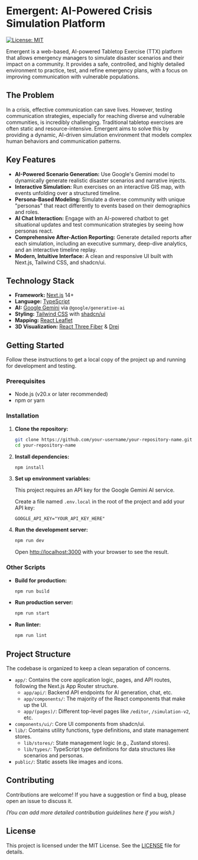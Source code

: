 # Emergent: AI-Powered Crisis Simulation Platform

[![License: MIT](https://img.shields.io/badge/License-MIT-yellow.svg)](https://opensource.org/licenses/MIT)

Emergent is a web-based, AI-powered Tabletop Exercise (TTX) platform that allows emergency managers to simulate disaster scenarios and their impact on a community. It provides a safe, controlled, and highly detailed environment to practice, test, and refine emergency plans, with a focus on improving communication with vulnerable populations.

## The Problem

In a crisis, effective communication can save lives. However, testing communication strategies, especially for reaching diverse and vulnerable communities, is incredibly challenging. Traditional tabletop exercises are often static and resource-intensive. Emergent aims to solve this by providing a dynamic, AI-driven simulation environment that models complex human behaviors and communication patterns.

## Key Features

*   **AI-Powered Scenario Generation:** Use Google's Gemini model to dynamically generate realistic disaster scenarios and narrative injects.
*   **Interactive Simulation:** Run exercises on an interactive GIS map, with events unfolding over a structured timeline.
*   **Persona-Based Modeling:** Simulate a diverse community with unique "personas" that react differently to events based on their demographics and roles.
*   **AI Chat Interaction:** Engage with an AI-powered chatbot to get situational updates and test communication strategies by seeing how personas react.
*   **Comprehensive After-Action Reporting:** Generate detailed reports after each simulation, including an executive summary, deep-dive analytics, and an interactive timeline replay.
*   **Modern, Intuitive Interface:** A clean and responsive UI built with Next.js, Tailwind CSS, and shadcn/ui.

## Technology Stack

*   **Framework:** [Next.js](https://nextjs.org/) 14+
*   **Language:** [TypeScript](https://www.typescriptlang.org/)
*   **AI:** [Google Gemini](https://ai.google.dev/) via `@google/generative-ai`
*   **Styling:** [Tailwind CSS](https://tailwindcss.com/) with [shadcn/ui](https://ui.shadcn.com/)
*   **Mapping:** [React Leaflet](https://react-leaflet.js.org/)
*   **3D Visualization:** [React Three Fiber](https://docs.pmnd.rs/react-three-fiber/getting-started/introduction) & [Drei](https://github.com/pmndrs/drei)

## Getting Started

Follow these instructions to get a local copy of the project up and running for development and testing.

### Prerequisites

*   Node.js (v20.x or later recommended)
*   npm or yarn

### Installation

1.  **Clone the repository:**
    ```sh
    git clone https://github.com/your-username/your-repository-name.git
    cd your-repository-name
    ```

2.  **Install dependencies:**
    ```sh
    npm install
    ```

3.  **Set up environment variables:**

    This project requires an API key for the Google Gemini AI service.

    Create a file named `.env.local` in the root of the project and add your API key:
    ```
    GOOGLE_API_KEY="YOUR_API_KEY_HERE"
    ```

4.  **Run the development server:**
    ```sh
    npm run dev
    ```

    Open [http://localhost:3000](http://localhost:3000) with your browser to see the result.

### Other Scripts

*   **Build for production:**
    ```sh
    npm run build
    ```

*   **Run production server:**
    ```sh
    npm run start
    ```

*   **Run linter:**
    ```sh
    npm run lint
    ```

## Project Structure

The codebase is organized to keep a clean separation of concerns.

*   `app/`: Contains the core application logic, pages, and API routes, following the Next.js App Router structure.
    *   `app/api/`: Backend API endpoints for AI generation, chat, etc.
    *   `app/components/`: The majority of the React components that make up the UI.
    *   `app/(pages)/`: Different top-level pages like `/editor`, `/simulation-v2`, etc.
*   `components/ui/`: Core UI components from shadcn/ui.
*   `lib/`: Contains utility functions, type definitions, and state management stores.
    *   `lib/stores/`: State management logic (e.g., Zustand stores).
    *   `lib/types/`: TypeScript type definitions for data structures like scenarios and personas.
*   `public/`: Static assets like images and icons.

## Contributing

Contributions are welcome! If you have a suggestion or find a bug, please open an issue to discuss it.

*(You can add more detailed contribution guidelines here if you wish.)*

## License

This project is licensed under the MIT License. See the [LICENSE](LICENSE) file for details.